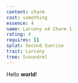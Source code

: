 ```yaml
---
content: charm
cost: something
essence: 4
name: Larceny e4 Charm 1
rating: 4
requires: []
splat: Second Sunrise
trait: Larceny
tree: Scoundrel
---
```


Hello **world**!
